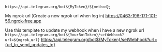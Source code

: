 `https://api.telegram.org/bot${MyToken}/${method}`;

My ngrok url (Create a new ngrok url when log in)
https://0463-196-171-101-56.ngrok-free.app

Use this template to update my webhook when i have a new ngrok url
`https://api.telegram.org/bot${YourBotToken}/setWebhook?url=${ngrok_url}`
https://api.telegram.org/bot${MyToken}/setWebhook?url={url_to_send_updates_to}
